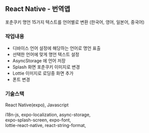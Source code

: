 ## React Native - 번역앱

포춘쿠키 명언 15가지 텍스트를 언어별로 변환 (한국어, 영어, 일본어, 중국어)

### 작업내용

- 디바이스 언어 설정에 해당하는 언어로 명언 표출
- 선택한 언어에 맞게 명언 텍스트 설정
- AsyncStorage 에 언어 저장
- Splash 화면 포춘쿠키 이미지로 변경
- Lottie 이미지로 로딩중 화면 추가
- 폰트 변경

### 기술스택

React Native(expo), Javascript

i18n-js, expo-localization, async-storage,  
expo-splash-screen, expo-font,  
lottie-react-native, react-string-format,
